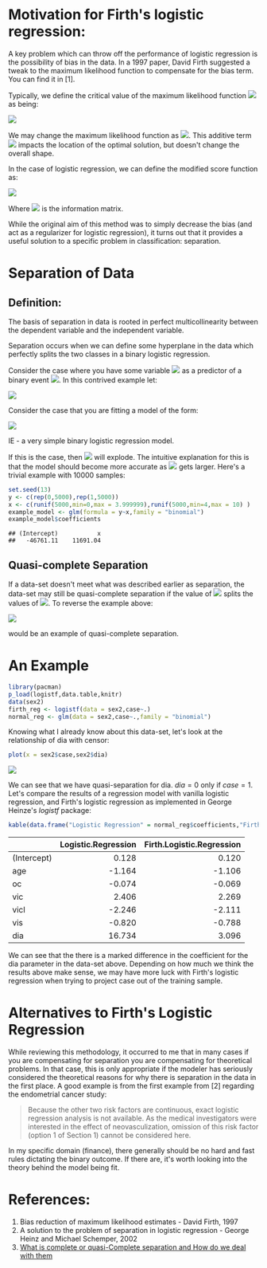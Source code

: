 # Motivation for Firth's logistic regression:

A key problem which can throw off the performance of logistic regression is the possibility of bias in the data.  In a 1997 paper, David Firth suggested a tweak to the maximum likelihood function to compensate for the bias term. You can find it in [1]. 

Typically, we define the critical value of the maximum likelihood function <img src="http://latex.codecogs.com/gif.latex? l" border="0"/> as being:

<img src="https://latex.codecogs.com/gif.latex?%5Cnabla%20l%20%3D%20U%28%5Ctheta%29%20%3D%200" border="0"/>

We may change the maximum likelihood function as <img src="http://latex.codecogs.com/gif.latex?U(\theta) = l'(\theta) = t - K(\theta)" border="0"/>. This additive term <img src="http://latex.codecogs.com/gif.latex? t" border="0"/> impacts the location of the optimal solution, but doesn't change the overall shape.

In the case of logistic regression, we can define the modified score function as:

<img src="https://latex.codecogs.com/gif.latex?U%28%5Cbeta_r%29%5E*%20%5Cequiv%20U%28%5Cbeta_r%29%20&plus;%20%5Cfrac%7B1%7D%7B2%7Dtrace%5CBig%5BI%28%5Cbeta%29%5E%7B-1%7D%20%5Cfrac%7B%5Cpartial%20I%28%5Cbeta%29%7D%7B%5Cpartial%5Cbeta_r%7D%20%5CBig%5D%20%3D%200%20%5C%3B%5C%3B%5C%3B%20r%20%5Cin%20%5B1%2C...%2Ck%29" border="0"/>

Where <img src="http://latex.codecogs.com/gif.latex? I(\beta)" border="0"/> is the information matrix.

While the original aim of this method was to simply decrease the bias (and act as a regularizer for logistic regression), it turns out that it provides a useful solution to a specific problem in classification: separation. 

# Separation of Data

## Definition:
The basis of separation in data is rooted in perfect multicollinearity between the dependent variable and the independent variable.

Separation occurs when we can define some hyperplane in the data which perfectly splits the two classes in a binary logistic regression. 

Consider the case where you have some variable <img src="https://latex.codecogs.com/gif.latex?x%20%5Cin%20%5Cmathbb%7BR%7D" border="0"/>  as a predictor of a binary event <img src="http://latex.codecogs.com/gif.latex? y \in \{0,1\}" border="0"/>. In this contrived example let:

<img src="https://latex.codecogs.com/gif.latex?y%20%3D%20%5Cbegin%7Bcases%7D%200%20%26%20%5Ctext%7Bif%20%7D%20x%3C%204%20%5C%5C%20%5Cfrac%7B100-x%7D%7B100%7D%20%26%204%20%5Cleq%20x%20%5Cend%7Bcases%7D" border="0"/>

Consider the case that you are fitting a model of the form:

<img src="https://latex.codecogs.com/gif.latex?p%20%3D%20%5Cfrac%7B1%7D%7B1&plus;exp%28-%28%5Cbeta_0%20&plus;%20%5Cbeta_1%20x%29%29%7D" border="0"/>

IE - a very simple binary logistic regression model.

If this is the case, then <img src="http://latex.codecogs.com/gif.latex? \beta_1" border="0"/>  will explode. The intuitive explanation for this is that the model should become more accurate as <img src="http://latex.codecogs.com/gif.latex? \beta_1" border="0"/> gets larger. Here's a trivial example with 10000 samples:


```r
set.seed(13)
y <- c(rep(0,5000),rep(1,5000))
x <- c(runif(5000,min=0,max = 3.999999),runif(5000,min=4,max = 10) )
example_model <- glm(formula = y~x,family = "binomial")
example_model$coefficients
```

```
## (Intercept)           x 
##   -46761.11    11691.04
```

## Quasi-complete Separation


If a data-set doesn't meet what was described earlier as separation, the data-set may still be quasi-complete separation if the value of <img src="http://latex.codecogs.com/gif.latex? y" border="0"/> splits the values of <img src="http://latex.codecogs.com/gif.latex? x" border="0"/>. To reverse the example above:


<img src="https://latex.codecogs.com/gif.latex?x%20%5Cin%20%5Cbegin%7Bcases%7D%20%5B0%2C4%29%20%26%20%5Ctext%7Bif%20%7D%20y%20%3D0%20%5C%5C%20%5B4%2C%5Cinfty%29%20%26%20%5Ctext%7Bif%20%7D%20y%20%3D1%20%5Cend%7Bcases%7D" border="0"/>  

would be an example of quasi-complete separation.


# An Example



```r
library(pacman)
p_load(logistf,data.table,knitr)
data(sex2)
firth_reg <- logistf(data = sex2,case~.)
normal_reg <- glm(data = sex2,case~.,family = "binomial")
```

Knowing what I already know about this data-set, let's look at the relationship of dia with censor:


```r
plot(x = sex2$case,sex2$dia)
```

![](2020-03-14-Firth_s_Logistic_Regression_files/figure-html/unnamed-chunk-3-1.png)<!-- -->

We can see that we have quasi-separation for dia. $dia =0$ only if $case = 1$. Let's compare the results of a regression model with vanilla logistic regression, and Firth's logistic regression as implemented in George Heinze's *logistf* package:


```r
kable(data.frame("Logistic Regression" = normal_reg$coefficients,"Firth Logistic Regression" = firth_reg$coefficients),digits = 3)
```

|            | Logistic.Regression| Firth.Logistic.Regression|
|:-----------|-------------------:|-------------------------:|
|(Intercept) |               0.128|                     0.120|
|age         |              -1.164|                    -1.106|
|oc          |              -0.074|                    -0.069|
|vic         |               2.406|                     2.269|
|vicl        |              -2.246|                    -2.111|
|vis         |              -0.820|                    -0.788|
|dia         |              16.734|                     3.096|

We can see that the there is a marked difference in the coefficient for the dia parameter in the data-set above. Depending on how much we think the results above make sense, we may have more luck with Firth's logistic regression when trying to project case out of the training sample.

# Alternatives to Firth's Logistic Regression

While reviewing this methodology, it occurred to me that in many cases if you are compensating for separation you are compensating for theoretical problems. In that case, this is only appropriate if the modeler has seriously considered the theoretical reasons for why there is separation in the data in the first place. A good example is from the first example from [2] regarding the endometrial cancer study:

> Because the other two risk factors are continuous, exact logistic regression analysis is not available. As the medical investigators were interested in the effect of neovasculization, omission of this risk factor (option 1 of Section 1) cannot be considered here. 

In my specific domain (finance), there generally should be no hard and fast rules dictating the binary outcome. If there are, it's worth looking into the theory behind the model being fit.

# References:
1. Bias reduction of maximum likelihood estimates - David Firth, 1997
2. A solution to the problem of separation in logistic regression - George Heinz and Michael Schemper, 2002
3. [What is complete or quasi-Complete separation and How do we deal with them ](https://stats.idre.ucla.edu/other/mult-pkg/faq/general/faqwhat-is-complete-or-quasi-complete-separation-in-logisticprobit-regression-and-how-do-we-deal-with-them/)





